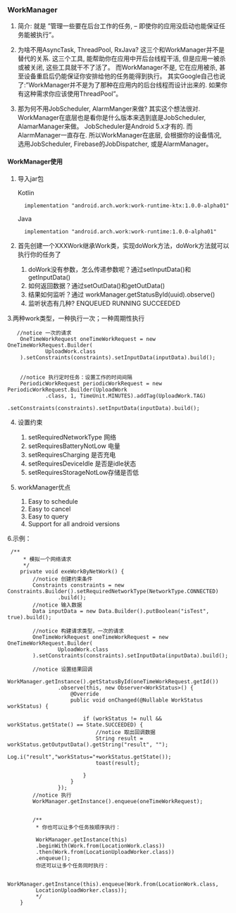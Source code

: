 

### WorkManager


1. 简介: 就是 ”管理一些要在后台工作的任务, – 即使你的应用没启动也能保证任务能被执行”。

2. 为啥不用AsyncTask, ThreadPool, RxJava?
  这三个和WorkManager并不是替代的关系. 这三个工具, 能帮助你在应用中开后台线程干活, 但是应用一被杀或被关闭, 这些工具就干不了活了。
  而WorkManager不是, 它在应用被杀, 甚至设备重启后仍能保证你安排给他的任务能得到执行。
  其实Google自己也说了:”WorkManager并不是为了那种在应用内的后台线程而设计出来的.
  如果你有这种需求你应该使用ThreadPool”。

3. 那为何不用JobScheduler, AlarmManger来做?
  其实这个想法很对. WorkManager在底层也是看你是什么版本来选到底是JobScheduler, AlamarManager来做。 
  JobScheduler是Android 5.x才有的. 而AlarmManager一直存在. 所以WorkManager在底层, 会根据你的设备情况, 选用JobScheduler, Firebase的JobDispatcher, 或是AlarmManager。
  
#### WorkManager使用

1. 导入jar包

    Kotlin
    
         implementation "android.arch.work:work-runtime-ktx:1.0.0-alpha01"
    
    Java
    
         implementation "android.arch.work:work-runtime:1.0.0-alpha01"
         
2. 首先创建一个XXXWork继承Work类，实现doWork方法，doWork方法就可以执行你的任务了

   1. doWork没有参数，怎么传递参数呢？通过setInputData()和getInputData()
   2. 如何返回数据？通过setOutData()和getOutData()
   3. 结果如何监听？通过 workManager.getStatusById(uuid).observe()
   4. 监听状态有几种? ENQUEUED RUNNING SUCCEEDED
   
3.两种work类型，一种执行一次；一种周期性执行

       //notice 一次的请求
        OneTimeWorkRequest oneTimeWorkRequest = new OneTimeWorkRequest.Builder(
                UploadWork.class
        ).setConstraints(constraints).setInputData(inputData).build();


        //notice 执行定时任务：设置工作的时间间隔
        PeriodicWorkRequest periodicWorkRequest = new PeriodicWorkRequest.Builder(UploadWork
                .class, 1, TimeUnit.MINUTES).addTag(UploadWork.TAG)
                .setConstraints(constraints).setInputData(inputData).build();

4. 设置约束
     1. setRequiredNetworkType 网络
     2. setRequiresBatteryNotLow 电量
     3. setRequiresCharging 是否充电
     4. setRequiresDeviceIdle 是否是idle状态
     5. setRequiresStorageNotLow存储是否低
     
5. workManager优点

   1. Easy to schedule
   2. Easy to cancel
   3. Easy to query
   4. Support for all android versions

6.示例：

     /**
         * 模拟一个网络请求
         */
        private void exeWorkByNetWork() {
            //notice 创建约束条件
            Constraints constraints = new Constraints.Builder().setRequiredNetworkType(NetworkType.CONNECTED)
                    .build();
            //notice 输入数据
            Data inputData = new Data.Builder().putBoolean("isTest", true).build();
    
            //notice 构建请求类型，一次的请求
            OneTimeWorkRequest oneTimeWorkRequest = new OneTimeWorkRequest.Builder(
                    UploadWork.class
            ).setConstraints(constraints).setInputData(inputData).build();
    
            //notice 设置结果回调
            WorkManager.getInstance().getStatusById(oneTimeWorkRequest.getId())
                    .observe(this, new Observer<WorkStatus>() {
                        @Override
                        public void onChanged(@Nullable WorkStatus workStatus) {
    
                            if (workStatus != null && workStatus.getState() == State.SUCCEEDED) {
                                //notice 取出回调数据
                                String result = workStatus.getOutputData().getString("result", "");
                                Log.i("result","workStatus="+workStatus.getState());
                                toast(result);
    
                            }
                        }
                    });
            //notice 执行
            WorkManager.getInstance().enqueue(oneTimeWorkRequest);
    
    
            /**
             * 你也可以让多个任务按顺序执行：
    
             WorkManager.getInstance(this)
             .beginWith(Work.from(LocationWork.class))
             .then(Work.from(LocationUploadWorker.class))
             .enqueue();
             你还可以让多个任务同时执行：
    
             WorkManager.getInstance(this).enqueue(Work.from(LocationWork.class,
             LocationUploadWorker.class));
             */
        }  
       

